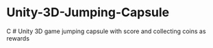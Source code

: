 # Unity-3D-Jumping-Capsule
C # Unity 3D game jumping capsule with score and collecting coins as rewards
